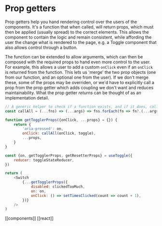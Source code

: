 # Prop getters

Prop getters help you hand rendering control over the users of the components. It's a function that when called, will return props, which must then be applied (usually spread) to the correct elements. This allows the component to contain the logic and remain consistent, while affording the user the change what is rendered to the page, e.g. a Toggle component that also allows control through a button.

The function can be extended to allow arguments, which can then be composed with the required props to hand even more control to the user. For example, this allows a user to add a custom `onClick` even if an `onClick` is returned from the function. This lets us 'merge' the two prop objects (one from our function, and an optional one from the user). If we don't merge these, some of the props may be overriden, or we'd have to explicitly call a prop from the prop getter which adds coupling we don't want and reduces maintainability. What the prop getter _returns_ can be thought of as an implementation detail.

```javascript
// A generic helper to check if a function exists, and if it does, call it
const callAll = (...fns) => (...args) => fns.forEach(fn => fn?.(...args))

function getTogglerProps({onClick, ...props} = {}) {
    return {
        'aria-pressed': on,
        onClick: callAll(onClick, toggle),
        ...props,
    }
}

const {on, getTogglerProps, getResetterProps} = useToggle({
    reducer: toggleStateReducer,
})

return (
    <Switch
        {...getTogglerProps({
            disabled: clickedTooMuch,
            on: on,
            onClick: () => setTimesClicked(count => count + 1),
        })}
    />
)
```

[[components]]
[[react]]